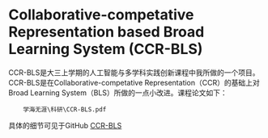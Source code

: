# Collaborative-competative Representation based Broad Learning System (CCR-BLS)

CCR-BLS是大三上学期的人工智能与多学科实践创新课程中我所做的一个项目。    
CCR-BLS是在Collaborative-competative Representation（CCR）的基础上对Broad Learning System（BLS）所做的一点小改进。课程论文如下：  
```pdf
	学海无涯\科研\CCR-BLS.pdf
```
具体的细节可见于GitHub
[CCR-BLS](https://github.com/WuGuangHeng/CCR_BLS)  
